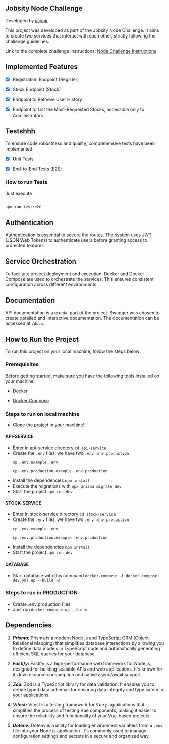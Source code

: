 ## Jobsity Node Challenge
Developed by [jjairojr](https://github.com/jjairojr)
  

This project was developed as part of the Jobsity Node Challenge. It aims to create two services that interact with each other, strictly following the challenge guidelines.

  

Link to the complete challenge instructions: [Node Challenge Instructions](https://git.jobsity.com/jobsity/node-challenge/-/wikis/Node-Challenge-Instructions)

  

## Implemented Features

  

-  [x] Registration Endpoint (Register)

-  [x] Stock  Endpoint (Stock)

-  [x] Endpoint to Retrieve User History

-  [x] Endpoint to List the Most-Requested Stocks, accessible only to Administrators

  

## Testshhh<LeftMouse>

  

To ensure code robustness and quality, comprehensive tests have been implemented:

  

-  [x] Unit Tests

-  [x] End-to-End Tests (E2E)

  

### How to run Tests

  

Just execute

  

```

npm run test:e2e

```

  

## Authentication

  

Authentication is essential to secure the routes. The system uses JWT (JSON Web Tokens) to authenticate users before granting access to protected features.

  

## Service Orchestration

  

To facilitate project deployment and execution, Docker and Docker Compose are used to orchestrate the services. This ensures consistent configuration across different environments.

  

## Documentation

  

API documentation is a crucial part of the project. Swagger was chosen to create detailed and interactive documentation. The documentation can be accessed at `/docs`.

  

## How to Run the Project

  

To run this project on your local machine, follow the steps below:

  

### Prerequisites

  

Before getting started, make sure you have the following tools installed on your machine:

  

-  [Docker](https://www.docker.com/get-started)

-  [Docker Compose](https://docs.docker.com/compose/install/)

  

### Steps to run on local machine

* Clone the project in your machine!
#### API-SERVICE
* Enter in api-service directory ```cd api-service```
* Create the ```.env``` files, we have two ```.env``` ```.env.production```
	```
	cp .env.example .env
	```
	```
	cp .env.production.example .env.production
	```
* Install the dependencies ```npm install```
* Execute the migrations with ```npx prisma migrate dev```
* Start the project ```npm run dev```

#### STOCK-SERVICE
* Enter in stock-service directory ```cd stock-service```
* Create the ```.env``` files, we have two ```.env``` ```.env.production```
	```
	cp .env.example .env
	```
	```
	cp .env.production.example .env.production
	```
* Install the dependencies ```npm install```
* Start the project ```npm run dev```

#### DATABASE
* Start database with this command
	 ```docker-compose -f docker-compose-dev.yml up --build -d```

### Steps to run in PRODUCTION
* Create .env.production files
* Just run ```docker-compose up --build```


## Dependencies
1.  ***Prisma:*** Prisma is a modern Node.js and TypeScript ORM (Object-Relational Mapping) that simplifies database interactions by allowing you to define data models in TypeScript code and automatically generating efficient SQL queries for your database.
    
2.   ***Fastify:*** Fastify is a high-performance web framework for Node.js, designed for building scalable APIs and web applications. It's known for its low resource consumption and native async/await support.
    
3.   ***Zod:*** Zod is a TypeScript library for data validation. It enables you to define typed data schemas for ensuring data integrity and type safety in your applications.
    
4.   ***Vitest:*** Vitest is a testing framework for Vue.js applications that simplifies the process of testing Vue components, making it easier to ensure the reliability and functionality of your Vue-based projects.
    
5.   ***Dotenv:*** Dotenv is a utility for loading environment variables from a `.env` file into your Node.js application. It's commonly used to manage configuration settings and secrets in a secure and organized way.
